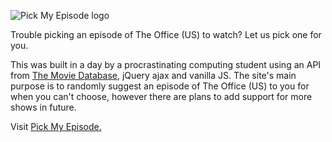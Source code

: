 ![Pick My Episode logo](https://pickmyepisode.ferby.dev/img/logo%20dark.png)

Trouble picking an episode of The Office (US) to watch? Let us pick one for you.

This was built in a day by a procrastinating computing student using an API from [The Movie Database](https://www.themoviedb.org/), jQuery ajax and vanilla JS. The site's main purpose is to randomly suggest an episode of The Office (US) to you for when you can't choose, however there are plans to add support for more shows in future.

Visit [Pick My Episode.](https://pickmyepisode.ferby.dev)
